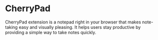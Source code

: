 # CherryPad
CherryPad extension is a notepad right in your browser that makes note-taking easy and visually pleasing. It helps users stay productive by providing a simple way to take notes quickly.
